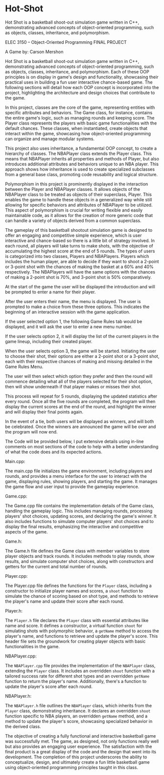 # Hot-Shot
Hot Shot is a basketball shoot-out simulation game written in C++, demonstrating advanced concepts of object-oriented programming, such as objects, classes, inheritance, and polymorphism. 


ELEC 3150 – Object-Oriented Programming
FINAL PROJECT

 
A Game by: Carson Mershon


Hot Shot is a basketball shoot-out simulation game written in C++, demonstrating advanced concepts of object-oriented programming, such as objects, classes, inheritance, and polymorphism. Each of these OOP principles is on display in game's design and functionality, showcasing their practical uses in building a fun user interactive chance-based game. The following sections will detail how each OOP concept is incorporated into the project, highlighting the architecture and design choices that contribute to the game.

In this project, classes are the core of the game, representing entities with specific attributes and behaviors. The Game class, for instance, contains the entire game's logic, such as managing rounds and keeping score. The Player class represents the players with basic game functionalities with the default chances. These classes, when instantiated, create objects that interact within the game, showcasing how object-oriented programming can organize and manage modular systems.

This project also uses inheritance, a fundamental OOP concept, to create a hierarchy of classes. The NBAPlayer class extends the Player class. This means that NBAPlayer inherits all properties and methods of Player, but also introduces additional attributes and behaviors unique to an NBA player. This approach shows how inheritance is used to create specialized subclasses from a general base class, promoting code reusability and logical structure.

Polymorphism in this project is prominently displayed in the interaction between the Player and NBAPlayer classes. It allows objects of the NBAPlayer class to be treated as objects of their superclass, Player. This enables the game to handle these objects in a generalized way while still allowing for specific behaviors and attributes of NBAPlayer to be utilized. This aspect of polymorphism is crucial for writing flexible and easily maintainable code, as it allows for the creation of more generic code that can handle a variety of objects derived from a common superclass.

The gameplay of this basketball shootout simulation game is designed to offer an engaging and competitive simple experience, which is user interactive and chance-based so there is a little bit of strategy involved. In each round, all players will take turns to make shots, with the objective of accumulating the highest score at the end of 5 rounds. The types of users is categorized into two classes, Players and NBAPlayers. Players which includes the human player, are able to decide if they want to shoot a 2-point or 3-point shot with the chances of making the basket at a 60% and 40% respectively. The NBAPlayers will have the same options with the chances of making a 2-point shot is 70%, and 3-point shot is 50% comparatively. 

At the start of the game the user will be displayed the introduction and will be prompted to enter a name for their player. 
 

After the user enters their name, the menu is displayed. The user is prompted to make a choice from these three options. This indicates the beginning of an interactive session with the game application.
 
	
If the user selected option 1, the following Game Rules tab would be displayed, and it will ask the user to enter a new menu number.
 

If the user selects option 2, it will display the list of the current players in the game lineup, including their created player.
 

When the user selects option 3, the game will be started. Initiating the user to choose their shot, their options are either a 2-point shot or a 3-point shot, each with their respective chances of making and missing detailed in the Game Rules Menu. 
 

The user will then select which option they prefer and then the round will commence detailing what all of the players selected for their shot option, then will show underneath if that player makes or misses their shot.
 

This process will repeat for 5 rounds, displaying the updated statistics after every round. Once all the five rounds are completed, the program will then display the current scores at the end of the round, and highlight the winner and will display their final points again. 
 

In the event of a tie, both users will be displayed as winners, and will both be celebrated. Once the winners are announced the game will be over and the program will now end.

The Code will be provided below, I put extensive details using in-line comments on most sections of the code to help with a better understanding of what the code does and its expected actions.


Main.cpp: 
 
 
The main.cpp file initializes the game environment, including players and rounds, and provides a menu interface for the user to interact with the game, displaying rules, showing players, and starting the game. It manages the game flow and user input to provide the gameplay experience.

Game.cpp:
 
 
The Game.cpp file contains the implementation details of the Game class, handling the gameplay logic. This includes managing rounds, processing players' shot choices, updating scores, and declaring the game's winner. It also includes functions to simulate computer players' shot choices and to display the final results, emphasizing the interactive and competitive aspects of the game.

Game.h:
 
The Game.h file defines the Game class with member variables to store player objects and track rounds. It includes methods to play rounds, show results, and simulate computer shot choices, along with constructors and getters for the current and total number of rounds.

Player.cpp:
 
The Player.cpp file defines the functions for the `Player` class, including a constructor to initialize player names and scores, a `shoot` function to simulate the chance of scoring based on shot type, and methods to retrieve the player's name and update their score after each round.

Player.h:
 
The `Player.h` file declares the `Player` class with essential attributes like name and score. It defines a constructor, a virtual function `shoot` for simulating shots with polymorphic behavior, a `getName` method to access the player's name, and functions to retrieve and update the player's score. This header file sets the groundwork for creating player objects with basic functionalities in the game.

NBAPlayer.cpp:
 
The `NBAPlayer.cpp` file provides the implementation of the `NBAPlayer` class, extending the `Player` class. It includes an overridden `shoot` function with a tailored success rate for different shot types and an overridden `getName` function to return the player's name. Additionally, there's a function to update the player's score after each round.

NBAPlayer.h:
 
The `NBAPlayer.h` file outlines the `NBAPlayer` class, which inherits from the `Player` class, demonstrating inheritance. It declares an overridden `shoot` function specific to NBA players, an overridden `getName` method, and a method to update the player's score, showcasing specialized behavior in the derived class.

The objective of creating a fully functional and interactive basketball game was successfully met. The game, as designed, not only functions really well but also provides an engaging user experience. The satisfaction with the final product is a great display of the code and the design that went into its development. The completion of this project underscores the ability to conceptualize, design, and ultimately create a fun little basketball game using object-oriented programming principles taught in this class. 
